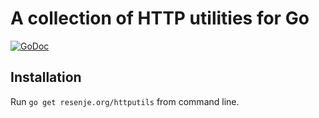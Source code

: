 # A collection of HTTP utilities for Go

[![GoDoc](https://godoc.org/resenje.org/httputils?status.svg)](https://godoc.org/resenje.org/httputils)

## Installation

Run `go get resenje.org/httputils` from command line.
